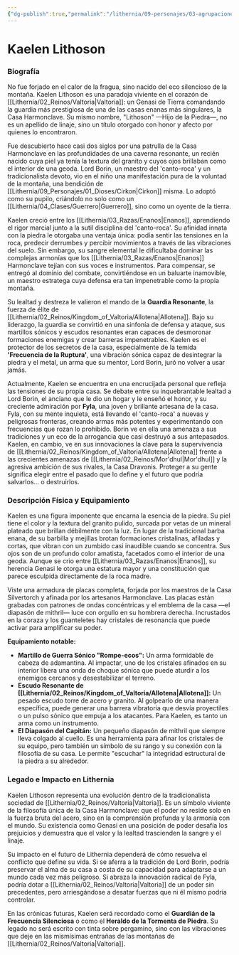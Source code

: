 ```yaml
---
{"dg-publish":true,"permalink":"/lithernia/09-personajes/03-agrupaciones/casa-harmonclave/kaelen-lithoson/","tags":["lithernia","personajes","Valtoria","casa Noble","genasi","guardia resonante"]}
---
```


# Kaelen Lithoson

### Biografía

No fue forjado en el calor de la fragua, sino nacido del eco silencioso de la montaña. Kaelen Lithoson es una paradoja viviente en el corazón de [[Lithernia/02_Reinos/Valtoria\|Valtoria]]: un Genasi de Tierra comandando la guardia más prestigiosa de una de las casas enanas más singulares, la Casa Harmonclave. Su mismo nombre, "Lithoson" —Hijo de la Piedra—, no es un apellido de linaje, sino un título otorgado con honor y afecto por quienes lo encontraron.

Fue descubierto hace casi dos siglos por una patrulla de la Casa Harmonclave en las profundidades de una caverna resonante, un recién nacido cuya piel ya tenía la textura del granito y cuyos ojos brillaban como el interior de una geoda. Lord Borin, un maestro del 'canto-roca' y un tradicionalista devoto, vio en el niño una manifestación pura de la voluntad de la montaña, una bendición de [[Lithernia/09_Personajes/01_Dioses/Cirkon\|Cirkon]] misma. Lo adoptó como su pupilo, criándolo no solo como un [[Lithernia/04_Clases/Guerrero\|Guerrero]], sino como un oyente de la tierra.

Kaelen creció entre los [[Lithernia/03_Razas/Enanos\|Enanos]], aprendiendo el rigor marcial junto a la sutil disciplina del 'canto-roca'. Su afinidad innata con la piedra le otorgaba una ventaja única: podía sentir las tensiones en la roca, predecir derrumbes y percibir movimientos a través de las vibraciones del suelo. Sin embargo, su sangre elemental le dificultaba dominar las complejas armonías que los [[Lithernia/03_Razas/Enanos\|Enanos]] Harmonclave tejían con sus voces e instrumentos. Para compensar, se entregó al dominio del combate, convirtiéndose en un baluarte inamovible, un maestro estratega cuya defensa era tan impenetrable como la propia montaña.

Su lealtad y destreza le valieron el mando de la **Guardia Resonante**, la fuerza de élite de [[Lithernia/02_Reinos/Kingdom_of_Valtoria/Allotena\|Allotena]]. Bajo su liderazgo, la guardia se convirtió en una sinfonía de defensa y ataque, sus martillos sónicos y escudos resonantes eran capaces de desmoronar formaciones enemigas y crear barreras impenetrables. Kaelen es el protector de los secretos de la casa, especialmente de la temida **'Frecuencia de la Ruptura'**, una vibración sónica capaz de desintegrar la piedra y el metal, un arma que su mentor, Lord Borin, juró no volver a usar jamás.

Actualmente, Kaelen se encuentra en una encrucijada personal que refleja las tensiones de su propia casa. Se debate entre su inquebrantable lealtad a Lord Borin, el anciano que le dio un hogar y le enseñó el honor, y su creciente admiración por **Fyla**, una joven y brillante artesana de la casa. Fyla, con su mente inquieta, está llevando el 'canto-roca' a nuevas y peligrosas fronteras, creando armas más potentes y experimentando con frecuencias que rozan lo prohibido. Borin ve en ella una amenaza a sus tradiciones y un eco de la arrogancia que casi destruyó a sus antepasados. Kaelen, en cambio, ve en sus innovaciones la clave para la supervivencia de [[Lithernia/02_Reinos/Kingdom_of_Valtoria/Allotena\|Allotena]] frente a las crecientes amenazas de [[Lithernia/02_Reinos/Mor'dhul\|Mor'dhul]] y la agresiva ambición de sus rivales, la Casa Dravonis. Proteger a su gente significa elegir entre el pasado que lo define y el futuro que podría salvarlos... o destruirlos.

### Descripción Física y Equipamiento

Kaelen es una figura imponente que encarna la esencia de la piedra. Su piel tiene el color y la textura del granito pulido, surcada por vetas de un mineral plateado que brillan débilmente con la luz. En lugar de la tradicional barba enana, de su barbilla y mejillas brotan formaciones cristalinas, afiladas y cortas, que vibran con un zumbido casi inaudible cuando se concentra. Sus ojos son de un profundo color amatista, facetados como el interior de una geoda. Aunque se crio entre [[Lithernia/03_Razas/Enanos\|Enanos]], su herencia Genasi le otorga una estatura mayor y una constitución que parece esculpida directamente de la roca madre.

Viste una armadura de placas completa, forjada por los maestros de la Casa Silvertorch y afinada por los artesanos Harmonclave. Las placas están grabadas con patrones de ondas concéntricas y el emblema de la casa —el diapasón de mithril— luce con orgullo en su hombrera derecha. Incrustados en la coraza y los guanteletes hay cristales de resonancia que puede activar para amplificar su poder.

**Equipamiento notable:**
*   **Martillo de Guerra Sónico "Rompe-ecos":** Un arma formidable de cabeza de adamantina. Al impactar, uno de los cristales afinados en su interior libera una onda de choque sónica que puede aturdir a los enemigos cercanos y desestabilizar el terreno.
*   **Escudo Resonante de [[Lithernia/02_Reinos/Kingdom_of_Valtoria/Allotena\|Allotena]]:** Un pesado escudo torre de acero y granito. Al golpearlo de una manera específica, puede generar una barrera vibratoria que desvía proyectiles o un pulso sónico que empuja a los atacantes. Para Kaelen, es tanto un arma como un instrumento.
*   **El Diapasón del Capitán:** Un pequeño diapasón de mithril que siempre lleva colgado al cuello. Es una herramienta para afinar los cristales de su equipo, pero también un símbolo de su rango y su conexión con la filosofía de su casa. Le permite "escuchar" la integridad estructural de la piedra a su alrededor.

### Legado e Impacto en Lithernia

Kaelen Lithoson representa una evolución dentro de la tradicionalista sociedad de [[Lithernia/02_Reinos/Valtoria\|Valtoria]]. Es un símbolo viviente de la filosofía única de la Casa Harmonclave: que el poder no reside solo en la fuerza bruta del acero, sino en la comprensión profunda y la armonía con el mundo. Su existencia como Genasi en una posición de poder desafía los prejuicios y demuestra que el valor y la lealtad trascienden la sangre y el linaje.

Su impacto en el futuro de Lithernia dependerá de cómo resuelva el conflicto que define su vida. Si se aferra a la tradición de Lord Borin, podría preservar el alma de su casa a costa de su capacidad para adaptarse a un mundo cada vez más peligroso. Si abraza la innovación radical de Fyla, podría dotar a [[Lithernia/02_Reinos/Valtoria\|Valtoria]] de un poder sin precedentes, pero arriesgándose a desatar fuerzas que ni él mismo podría controlar.

En las crónicas futuras, Kaelen será recordado como el **Guardián de la Frecuencia Silenciosa** o como el **Heraldo de la Tormenta de Piedra**. Su legado no será escrito con tinta sobre pergamino, sino con las vibraciones que deje en las mismísimas entrañas de las montañas de [[Lithernia/02_Reinos/Valtoria\|Valtoria]].